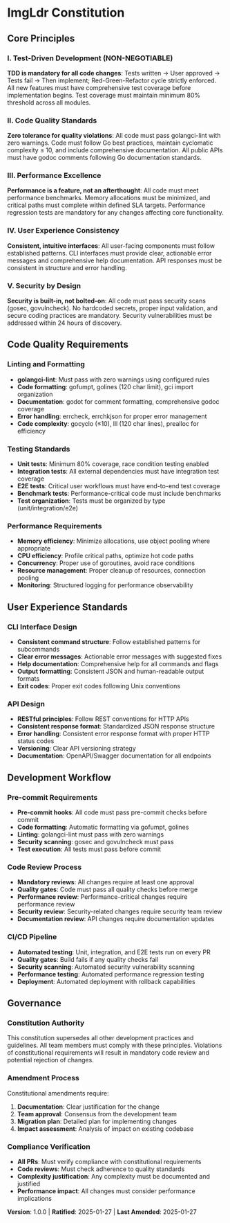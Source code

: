 # ImgLdr Constitution

## Core Principles

### I. Test-Driven Development (NON-NEGOTIABLE)
**TDD is mandatory for all code changes**: Tests written → User approved → Tests fail → Then implement; Red-Green-Refactor cycle strictly enforced. All new features must have comprehensive test coverage before implementation begins. Test coverage must maintain minimum 80% threshold across all modules.

### II. Code Quality Standards
**Zero tolerance for quality violations**: All code must pass golangci-lint with zero warnings. Code must follow Go best practices, maintain cyclomatic complexity ≤ 10, and include comprehensive documentation. All public APIs must have godoc comments following Go documentation standards.

### III. Performance Excellence
**Performance is a feature, not an afterthought**: All code must meet performance benchmarks. Memory allocations must be minimized, and critical paths must complete within defined SLA targets. Performance regression tests are mandatory for any changes affecting core functionality.

### IV. User Experience Consistency
**Consistent, intuitive interfaces**: All user-facing components must follow established patterns. CLI interfaces must provide clear, actionable error messages and comprehensive help documentation. API responses must be consistent in structure and error handling.

### V. Security by Design
**Security is built-in, not bolted-on**: All code must pass security scans (gosec, govulncheck). No hardcoded secrets, proper input validation, and secure coding practices are mandatory. Security vulnerabilities must be addressed within 24 hours of discovery.

## Code Quality Requirements

### Linting and Formatting
- **golangci-lint**: Must pass with zero warnings using configured rules
- **Code formatting**: gofumpt, golines (120 char limit), gci import organization
- **Documentation**: godot for comment formatting, comprehensive godoc coverage
- **Error handling**: errcheck, errchkjson for proper error management
- **Code complexity**: gocyclo (≤10), lll (120 char lines), prealloc for efficiency

### Testing Standards
- **Unit tests**: Minimum 80% coverage, race condition testing enabled
- **Integration tests**: All external dependencies must have integration test coverage
- **E2E tests**: Critical user workflows must have end-to-end test coverage
- **Benchmark tests**: Performance-critical code must include benchmarks
- **Test organization**: Tests must be organized by type (unit/integration/e2e)

### Performance Requirements
- **Memory efficiency**: Minimize allocations, use object pooling where appropriate
- **CPU efficiency**: Profile critical paths, optimize hot code paths
- **Concurrency**: Proper use of goroutines, avoid race conditions
- **Resource management**: Proper cleanup of resources, connection pooling
- **Monitoring**: Structured logging for performance observability

## User Experience Standards

### CLI Interface Design
- **Consistent command structure**: Follow established patterns for subcommands
- **Clear error messages**: Actionable error messages with suggested fixes
- **Help documentation**: Comprehensive help for all commands and flags
- **Output formatting**: Consistent JSON and human-readable output formats
- **Exit codes**: Proper exit codes following Unix conventions

### API Design
- **RESTful principles**: Follow REST conventions for HTTP APIs
- **Consistent response format**: Standardized JSON response structure
- **Error handling**: Consistent error response format with proper HTTP status codes
- **Versioning**: Clear API versioning strategy
- **Documentation**: OpenAPI/Swagger documentation for all endpoints

## Development Workflow

### Pre-commit Requirements
- **Pre-commit hooks**: All code must pass pre-commit checks before commit
- **Code formatting**: Automatic formatting via gofumpt, golines
- **Linting**: golangci-lint must pass with zero warnings
- **Security scanning**: gosec and govulncheck must pass
- **Test execution**: All tests must pass before commit

### Code Review Process
- **Mandatory reviews**: All changes require at least one approval
- **Quality gates**: Code must pass all quality checks before merge
- **Performance review**: Performance-critical changes require performance review
- **Security review**: Security-related changes require security team review
- **Documentation review**: API changes require documentation updates

### CI/CD Pipeline
- **Automated testing**: Unit, integration, and E2E tests run on every PR
- **Quality gates**: Build fails if any quality checks fail
- **Security scanning**: Automated security vulnerability scanning
- **Performance testing**: Automated performance regression testing
- **Deployment**: Automated deployment with rollback capabilities

## Governance

### Constitution Authority
This constitution supersedes all other development practices and guidelines. All team members must comply with these principles. Violations of constitutional requirements will result in mandatory code review and potential rejection of changes.

### Amendment Process
Constitutional amendments require:
1. **Documentation**: Clear justification for the change
2. **Team approval**: Consensus from the development team
3. **Migration plan**: Detailed plan for implementing changes
4. **Impact assessment**: Analysis of impact on existing codebase

### Compliance Verification
- **All PRs**: Must verify compliance with constitutional requirements
- **Code reviews**: Must check adherence to quality standards
- **Complexity justification**: Any complexity must be documented and justified
- **Performance impact**: All changes must consider performance implications

**Version**: 1.0.0 | **Ratified**: 2025-01-27 | **Last Amended**: 2025-01-27